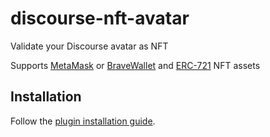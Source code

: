 # discourse-nft-avatar

Validate your Discourse avatar as NFT

Supports [MetaMask](https://metamask.io/) or [BraveWallet](https://brave.com/wallet/) and [ERC-721](https://ethereum.org/en/developers/docs/standards/tokens/erc-721/) NFT assets

## Installation

Follow the [plugin installation guide](https://meta.discourse.org/t/install-a-plugin/19157).
